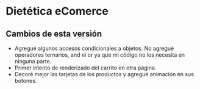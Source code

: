 # Dietética eComerce

## Cambios de esta versión

-   Agregué algunos accesos condicionales a objetos. No agregué operadores ternarios, and ni or ya que mi código no los necesita en ninguna parte.
-   Primer intento de renderizado del carrito en otra página.
-   Decoré mejor las tarjetas de los productos y agregué animación en sus botones.
